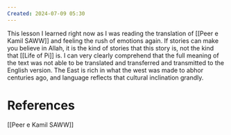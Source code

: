 ```yaml
---
Created: 2024-07-09 05:30
---
```

This lesson I learned right now as I was reading the translation of [[Peer e Kamil SAWW]] and feeling the rush of emotions again. If stories can make you believe in Allah, it is the kind of stories that this story is, not the kind that [[Life of Pi]] is. I can very clearly comprehend that the full meaning of the text was not able to be translated and transferred and transmitted to the English version. The East is rich in what the west was made to abhor centuries ago, and language reflects that cultural inclination grandly.
# References
[[Peer e Kamil SAWW]]